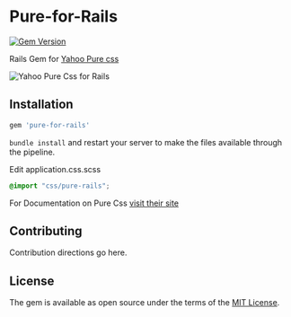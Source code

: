 # Pure-for-Rails
[![Gem Version](https://badge.fury.io/rb/pure-for-rails.svg)](https://badge.fury.io/rb/pure-for-rails)

 Rails Gem for [Yahoo Pure css](http://purecss.io/)

![Yahoo Pure Css for Rails](http://purecss.io/img/logo_pure@2x.png)


 ## Installation

 ```ruby
 gem 'pure-for-rails'
 ```

 `bundle install` and restart your server to make the files available through the pipeline.


Edit application.css.scss
 ```css
 @import "css/pure-rails";
 ```
For Documentation on Pure Css [visit their site](http://purecss.io/)

 ## Contributing
 Contribution directions go here.

 ## License
 The gem is available as open source under the terms of the [MIT License](http://opensource.org/licenses/MIT).
